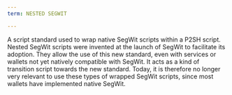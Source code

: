 ```yaml
---
term: NESTED SEGWIT

---
```

A script standard used to wrap native SegWit scripts within a P2SH script. Nested SegWit scripts were invented at the launch of SegWit to facilitate its adoption. They allow the use of this new standard, even with services or wallets not yet natively compatible with SegWit. It acts as a kind of transition script towards the new standard. Today, it is therefore no longer very relevant to use these types of wrapped SegWit scripts, since most wallets have implemented native SegWit.